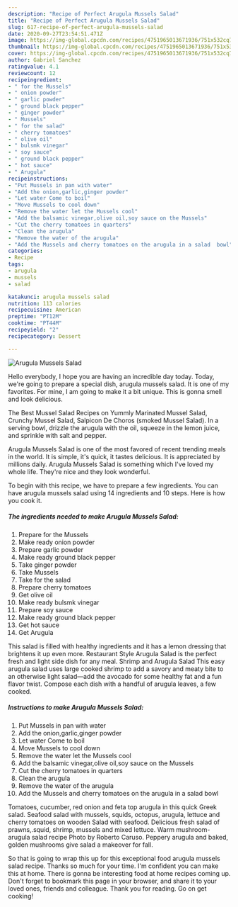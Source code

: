 ```yaml
---
description: "Recipe of Perfect Arugula Mussels Salad"
title: "Recipe of Perfect Arugula Mussels Salad"
slug: 617-recipe-of-perfect-arugula-mussels-salad
date: 2020-09-27T23:54:51.471Z
image: https://img-global.cpcdn.com/recipes/4751965013671936/751x532cq70/arugula-mussels-salad-recipe-main-photo.jpg
thumbnail: https://img-global.cpcdn.com/recipes/4751965013671936/751x532cq70/arugula-mussels-salad-recipe-main-photo.jpg
cover: https://img-global.cpcdn.com/recipes/4751965013671936/751x532cq70/arugula-mussels-salad-recipe-main-photo.jpg
author: Gabriel Sanchez
ratingvalue: 4.1
reviewcount: 12
recipeingredient:
- " for the Mussels"
- " onion powder"
- " garlic powder"
- " ground black pepper"
- " ginger powder"
- " Mussels"
- " for the salad"
- " cherry tomatoes"
- " olive oil"
- " bulsmk vinegar"
- " soy sauce"
- " ground black pepper"
- " hot sauce"
- " Arugula"
recipeinstructions:
- "Put Mussels in pan with water"
- "Add the onion,garlic,ginger powder"
- "Let water Come to boil"
- "Move Mussels to cool down"
- "Remove the water let the Mussels cool"
- "Add the balsamic vinegar,olive oil,soy sauce on the Mussels"
- "Cut the cherry tomatoes in quarters"
- "Clean the arugula"
- "Remove the water of the arugula"
- "Add the Mussels and cherry tomatoes on the arugula in a salad  bowl"
categories:
- Recipe
tags:
- arugula
- mussels
- salad

katakunci: arugula mussels salad 
nutrition: 113 calories
recipecuisine: American
preptime: "PT12M"
cooktime: "PT44M"
recipeyield: "2"
recipecategory: Dessert

---
```



![Arugula Mussels Salad](https://img-global.cpcdn.com/recipes/4751965013671936/751x532cq70/arugula-mussels-salad-recipe-main-photo.jpg)

Hello everybody, I hope you are having an incredible day today. Today, we're going to prepare a special dish, arugula mussels salad. It is one of my favorites. For mine, I am going to make it a bit unique. This is gonna smell and look delicious.

The Best Mussel Salad Recipes on Yummly Marinated Mussel Salad, Crunchy Mussel Salad, Salpicon De Choros (smoked Mussel Salad). In a serving bowl, drizzle the arugula with the oil, squeeze in the lemon juice, and sprinkle with salt and pepper.

Arugula Mussels Salad is one of the most favored of recent trending meals in the world. It is simple, it's quick, it tastes delicious. It is appreciated by millions daily. Arugula Mussels Salad is something which I've loved my whole life. They're nice and they look wonderful.


To begin with this recipe, we have to prepare a few ingredients. You can have arugula mussels salad using 14 ingredients and 10 steps. Here is how you cook it.

<!--inarticleads1-->

##### The ingredients needed to make Arugula Mussels Salad:

1. Prepare  for the Mussels
1. Make ready  onion powder
1. Prepare  garlic powder
1. Make ready  ground black pepper
1. Take  ginger powder
1. Take  Mussels
1. Take  for the salad
1. Prepare  cherry tomatoes
1. Get  olive oil
1. Make ready  bulsmk vinegar
1. Prepare  soy sauce
1. Make ready  ground black pepper
1. Get  hot sauce
1. Get  Arugula


This salad is filled with healthy ingredients and it has a lemon dressing that brightens it up even more. Restaurant Style Arugula Salad is the perfect fresh and light side dish for any meal. Shrimp and Arugula Salad This easy arugula salad uses large cooked shrimp to add a savory and meaty bite to an otherwise light salad—add the avocado for some healthy fat and a fun flavor twist. Compose each dish with a handful of arugula leaves, a few cooked. 

<!--inarticleads2-->

##### Instructions to make Arugula Mussels Salad:

1. Put Mussels in pan with water
1. Add the onion,garlic,ginger powder
1. Let water Come to boil
1. Move Mussels to cool down
1. Remove the water let the Mussels cool
1. Add the balsamic vinegar,olive oil,soy sauce on the Mussels
1. Cut the cherry tomatoes in quarters
1. Clean the arugula
1. Remove the water of the arugula
1. Add the Mussels and cherry tomatoes on the arugula in a salad  bowl


Tomatoes, cucumber, red onion and feta top arugula in this quick Greek salad. Seafood salad with mussels, squids, octopus, arugula, lettuce and cherry tomatoes on wooden Salad with seafood. Delicious fresh salad of prawns,.squid, shrimp, mussels and mixed lettuce. Warm mushroom-arugula salad recipe Photo by Roberto Caruso. Peppery arugula and baked, golden mushrooms give salad a makeover for fall. 

So that is going to wrap this up for this exceptional food arugula mussels salad recipe. Thanks so much for your time. I'm confident you can make this at home. There is gonna be interesting food at home recipes coming up. Don't forget to bookmark this page in your browser, and share it to your loved ones, friends and colleague. Thank you for reading. Go on get cooking!
